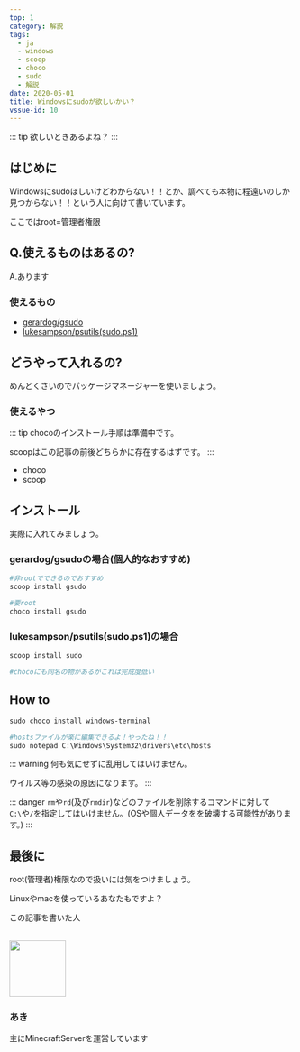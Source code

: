 ```yaml
---
top: 1
category: 解説
tags:
  - ja
  - windows
  - scoop
  - choco
  - sudo
  - 解説
date: 2020-05-01
title: Windowsにsudoが欲しいかい？
vssue-id: 10
---
```



<!-- more -->

::: tip
欲しいときあるよね？
:::

<TOC />

## はじめに

Windowsにsudoほしいけどわからない！！とか、調べても本物に程遠いのしか見つからない！！という人に向けて書いています。

ここではroot=管理者権限

## Q.使えるものはあるの?

A.あります

### 使えるもの

- [gerardog/gsudo](https://github.com/gerardog/gsudo)
- [lukesampson/psutils(sudo.ps1)](https://github.com/lukesampson/psutils)

## どうやって入れるの?

めんどくさいのでパッケージマネージャーを使いましょう。

### 使えるやつ

::: tip
chocoのインストール手順は準備中です。

scoopはこの記事の前後どちらかに存在するはずです。
:::

- choco
- scoop

## インストール

実際に入れてみましょう。

### gerardog/gsudoの場合(個人的なおすすめ)

```ps1
#非rootでできるのでおすすめ
scoop install gsudo

#要root
choco install gsudo
```

### lukesampson/psutils(sudo.ps1)の場合

```ps1
scoop install sudo

#chocoにも同名の物があるがこれは完成度低い
```

## How to

```ps1
sudo choco install windows-terminal
```

```ps1
#hostsファイルが楽に編集できるよ！やったね！！
sudo notepad C:\Windows\System32\drivers\etc\hosts
```

::: warning
何も気にせずに乱用してはいけません。

ウイルス等の感染の原因になります。
:::

::: danger
``rm``や``rd``(及び``rmdir``)などのファイルを削除するコマンドに対して``C:\``や``/``を指定してはいけません。(OSや個人データをを破壊する可能性があります。)
:::

## 最後に

root(管理者)権限なので扱いには気をつけましょう。

Linuxやmacを使っているあなたもですよ？

<div class="auther-grid">
  <article class="auther-side">
    <div class="auther-line">
        <div class="balloon1">
          <p>この記事を書いた人</p>
        </div>
        <br>
        <img
        class="auther-icon"
        src="https://repo.akarinext.org/assets/image/icon/aki-icon.png"
        width="100"
        height="100"
        />
          <h3>あき</h3>
    </div>
  </article>
  <section class="auther-main">
    <div class="auther-main">
      主にMinecraftServerを運営しています
    </div>
  </section>
</div>
